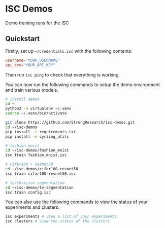 # ISC Demos

Demo training runs for the ISC

## Quickstart

Firstly, set up `~/credentials.isc` with the following contents:

```toml
username="YOUR_USERNAME"
api_key="YOUR_API_KEY"
```

Then run `isc ping` to check that everything is working.

You can now run the following commands to setup the demo environment
and train various models.

```bash
# install demos
cd ~
python3 -m virtualenv ~/.venv
source ~/.venv/bin/activate

git clone https://github.com/StrongResearch/isc-demos.git
cd ~/isc-demos
pip install -r requirements.txt
pip install -e cycling_utils

# fashion mnist
cd ~/isc-demos/fashion_mnist
isc train fashion_mnist.isc

# cifar100 + ResNet50
cd ~/isc-demos/cifar100-resnet50
isc train cifar100-resnet50.isc

# torchvision segmentation
cd ~/isc-demos/tv-segmentation
isc train config.isc
```

You can also use the following commands to view the status
of your experiments and clusters.

```bash
isc experiments # view a list of your experiments
isc clusters # view the status of the clusters
```